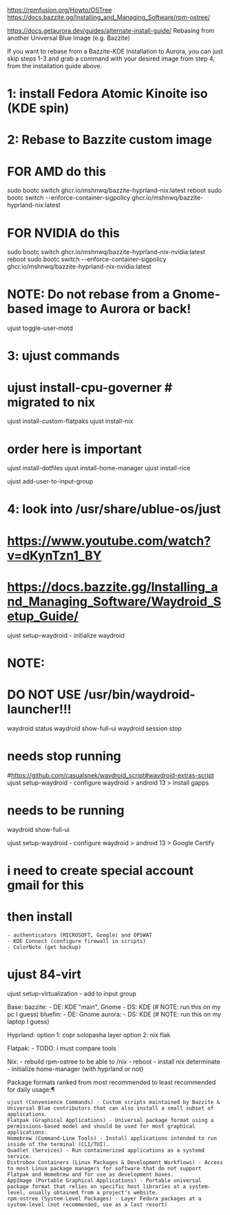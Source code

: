 
https://rpmfusion.org/Howto/OSTree
https://docs.bazzite.gg/Installing_and_Managing_Software/rpm-ostree/

https://docs.getaurora.dev/guides/alternate-install-guide/
Rebasing from another Universal Blue Image (e.g. Bazzite)

If you want to rebase from a Bazzite-KDE Installation to Aurora, you can just skip steps 1-3 and grab a command with your desired image from step 4, from the installation guide above.

# 1: install Fedora Atomic Kinoite iso (KDE spin)

# 2: Rebase to Bazzite custom image

# FOR AMD do this
sudo bootc switch ghcr.io/mshnwq/bazzite-hyprland-nix:latest
reboot
sudo bootc switch --enforce-container-sigpolicy ghcr.io/mshnwq/bazzite-hyprland-nix:latest

# FOR NVIDIA do this
sudo bootc switch ghcr.io/mshnwq/bazzite-hyprland-nix-nvidia:latest
reboot
sudo bootc switch --enforce-container-sigpolicy ghcr.io/mshnwq/bazzite-hyprland-nix-nvidia:latest

# NOTE: Do not rebase from a Gnome-based image to Aurora or back!

ujust toggle-user-motd

# 3: ujust commands
# ujust install-cpu-governer # migrated to nix
ujust install-custom-flatpaks
ujust install-nix

# order here is important
ujust install-dotfiles
ujust install-home-manager
ujust install-rice

ujust add-user-to-input-group

# 4: look into /usr/share/ublue-os/just
# https://www.youtube.com/watch?v=dKynTzn1_BY
# https://docs.bazzite.gg/Installing_and_Managing_Software/Waydroid_Setup_Guide/
ujust setup-waydroid
    - initialize waydroid

# NOTE: 
# DO NOT USE /usr/bin/waydroid-launcher!!!

waydroid status
waydroid show-full-ui
waydroid session stop

# needs stop running
#https://github.com/casualsnek/waydroid_script#waydroid-extras-script
ujust setup-waydroid
    - configure waydroid
    > android 13
    > install gapps

# needs to be running
waydroid show-full-ui

ujust setup-waydroid
    - configure waydroid
    > android 13
    > Google Certify

# i need to create special account gmail for this
# then install 
    - authenticators (MICROSOFT, Google) and OPSWAT
    - KDE Connect (configure firewall in scripts)
    - ColorNote (get backup) 

# ujust 84-virt
ujust setup-virtualization
    - add to input group

Base: 
    bazzite:
        - DE: KDE "main", Gnome
        - DS: KDE  (# NOTE: run this on my pc I guess)
    bluefin: 
        - DE: Gnome
    aurora:
        - DS: KDE  (# NOTE: run this on my laptop I guess)

Hyprland:
    option 1: copr solopasha layer 
    option 2: nix flak

Flatpak: 
    - TODO: i must compare tools

Nix: 
    - rebuild rpm-ostree to be able to /nix
    - reboot
    - install nix determinate
    - initialize home-manager (with hyprland or not)






<!-- https://docs.bazzite.gg/Installing_and_Managing_Software/ -->
Package formats ranked from most recommended to least recommended for daily usage:¶

    ujust (Convenience Commands) - Custom scripts maintained by Bazzite & Universal Blue contributors that can also install a small subset of applications.
    Flatpak (Graphical Applications) - Universal package format using a permissions-based model and should be used for most graphical applications.
    Homebrew (Command-Line Tools) - Install applications intended to run inside of the terminal (CLI/TUI).
    Quadlet (Services) - Run containerized applications as a systemd service.
    Distrobox Containers (Linux Packages & Development Workflows) - Access to most Linux package managers for software that do not support Flatpak and Homebrew and for use as development boxes.
    AppImage (Portable Graphical Applications) - Portable universal package format that relies on specific host libraries at a system-level, usually obtained from a project's website.
    rpm-ostree (System-Level Packages) - Layer Fedora packages at a system-level (not recommended, use as a last resort)
